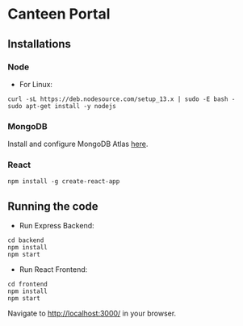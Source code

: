 # Canteen Portal

## Installations

### Node

* For Linux:
```
curl -sL https://deb.nodesource.com/setup_13.x | sudo -E bash -
sudo apt-get install -y nodejs
```

### MongoDB

Install and configure MongoDB Atlas [here](https://mongodb.com/atlas/).


### React

```
npm install -g create-react-app
```

## Running the code

* Run Express Backend:
```
cd backend
npm install
npm start
```

* Run React Frontend:
```
cd frontend
npm install
npm start
```

Navigate to [http://localhost:3000/](http://localhost:3000/) in your browser.

